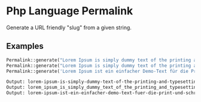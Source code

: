 # Php Language Permalink
Generate a URL friendly "slug" from a given string.

## Examples
```php
Permalink::generate("Lorem Ipsum is simply dummy text of the printing and typesetting industry.");
Permalink::generate("Lorem Ipsum is simply dummy text of the printing and typesetting industry.", "_");
Permalink::generate('Lorem Ipsum ist ein einfacher Demo-Text für die Print- und Schriftindustrie.', '-', 'de');
```
```html
Output: lorem-ipsum-is-simply-dummy-text-of-the-printing-and-typesetting-industry
Output: lorem_ipsum_is_simply_dummy_text_of_the_printing_and_typesetting_industry
Output: lorem-ipsum-ist-ein-einfacher-demo-text-fuer-die-print-und-schriftindustrie
```
